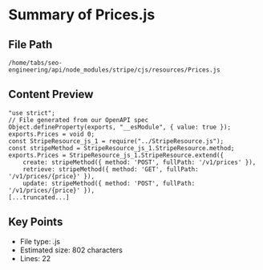 # Summary of Prices.js
  
## File Path
`/home/tabs/seo-engineering/api/node_modules/stripe/cjs/resources/Prices.js`

## Content Preview
```
"use strict";
// File generated from our OpenAPI spec
Object.defineProperty(exports, "__esModule", { value: true });
exports.Prices = void 0;
const StripeResource_js_1 = require("../StripeResource.js");
const stripeMethod = StripeResource_js_1.StripeResource.method;
exports.Prices = StripeResource_js_1.StripeResource.extend({
    create: stripeMethod({ method: 'POST', fullPath: '/v1/prices' }),
    retrieve: stripeMethod({ method: 'GET', fullPath: '/v1/prices/{price}' }),
    update: stripeMethod({ method: 'POST', fullPath: '/v1/prices/{price}' }),
[...truncated...]
```

## Key Points
- File type: .js
- Estimated size: 802 characters
- Lines: 22
